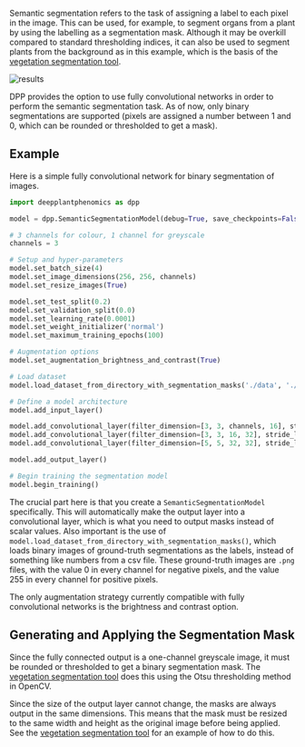 Semantic segmentation refers to the task of assigning a label to each pixel in the image. This can be used, for example, to segment organs from a plant by using the labelling as a segmentation mask. Although it may be overkill compared to standard thresholding indices, it can also be used to segment plants from the background as in this example, which is the basis of the [vegetation segmentation tool](Tools.md).

![results](semantic-output.png)

DPP provides the option to use fully convolutional networks in order to perform the semantic segmentation task. As of now, only binary segmentations are supported (pixels are assigned a number between 1 and 0, which can be rounded or thresholded to get a mask).

## Example

Here is a simple fully convolutional network for binary segmentation of images.

```python
import deepplantphenomics as dpp

model = dpp.SemanticSegmentationModel(debug=True, save_checkpoints=False, report_rate=20)

# 3 channels for colour, 1 channel for greyscale
channels = 3

# Setup and hyper-parameters
model.set_batch_size(4)
model.set_image_dimensions(256, 256, channels)
model.set_resize_images(True)

model.set_test_split(0.2)
model.set_validation_split(0.0)
model.set_learning_rate(0.0001)
model.set_weight_initializer('normal')
model.set_maximum_training_epochs(100)

# Augmentation options
model.set_augmentation_brightness_and_contrast(True)

# Load dataset
model.load_dataset_from_directory_with_segmentation_masks('./data', './segmented')

# Define a model architecture
model.add_input_layer()

model.add_convolutional_layer(filter_dimension=[3, 3, channels, 16], stride_length=1, activation_function='relu')
model.add_convolutional_layer(filter_dimension=[3, 3, 16, 32], stride_length=1, activation_function='relu')
model.add_convolutional_layer(filter_dimension=[5, 5, 32, 32], stride_length=1, activation_function='relu')

model.add_output_layer()

# Begin training the segmentation model
model.begin_training()
```

The crucial part here is that you create a `SemanticSegmentationModel` specifically. This will automatically make the output layer into a convolutional layer, which is what you need to output masks instead of scalar values. Also important is the use of ``model.load_dataset_from_directory_with_segmentation_masks()``, which loads binary images of ground-truth segmentations as the labels, instead of something like numbers from a csv file. These ground-truth images are `.png` files, with the value 0 in every channel for negative pixels, and the value 255 in every channel for positive pixels.

The only augmentation strategy currently compatible with fully convolutional networks is the brightness and contrast option.

## Generating and Applying the Segmentation Mask

Since the fully connected output is a one-channel greyscale image, it must be rounded or thresholded to get a binary segmentation mask. The [vegetation segmentation tool](Tools.md) does this using the Otsu thresholding method in OpenCV.

Since the size of the output layer cannot change, the masks are always output in the same dimensions. This means that the mask must be resized to the same width and height as the original image before being applied. See the [vegetation segmentation tool](Tools.md) for an example of how to do this.
